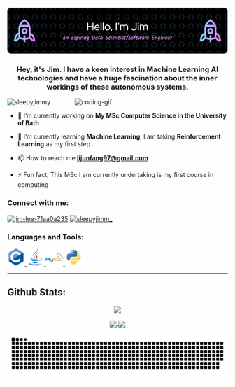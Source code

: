 ![Header](./github-header-image.png)


<h3 align="center">Hey, it's Jim. I have a keen interest in Machine Learning AI technologies and have a huge fascination about the inner workings of these autonomous systems.</h3>
<img align="right" alt="coding-gif" width="350" src="https://media4.giphy.com/media/HzPtbOKyBoBFsK4hyc/200w.gif?cid=6c09b952vn96o264qn75fadhrzr9xj9whnzel769jz067w1u&ep=v1_gifs_search&rid=200w.gif&ct=g">

<p align="left"> <img src="https://komarev.com/ghpvc/?username=sleepyjimmy&label=Profile%20views&color=0e75b6&style=flat" alt="sleepyjimmy" /> </p>

- 🔭 I’m currently working on **My MSc Computer Science in the University of Bath**

- 🌱 I’m currently learning **Machine Learning**, I am taking **Reinforcement Learning** as my first step.

- 📫 How to reach me **lijunfang97@gmail.com**

- ⚡ Fun fact, This MSc I am currently undertaking is my first course in computing

<h3 align="left">Connect with me:</h3>
<p align="left">
<a href="https://linkedin.com/in/jim-lee-71aa0a235" target="blank"><img align="center" src="https://raw.githubusercontent.com/rahuldkjain/github-profile-readme-generator/master/src/images/icons/Social/linked-in-alt.svg" alt="jim-lee-71aa0a235" height="30" width="40" /></a>
<a href="https://instagram.com/sleepyjimm_" target="blank"><img align="center" src="https://raw.githubusercontent.com/rahuldkjain/github-profile-readme-generator/master/src/images/icons/Social/instagram.svg" alt="sleepyjimm_" height="30" width="40" /></a>
</p>

<h3 align="left">Languages and Tools:</h3>
<p align="left"> <a href="https://www.cprogramming.com/" target="_blank" rel="noreferrer"> <img src="https://raw.githubusercontent.com/devicons/devicon/master/icons/c/c-original.svg" alt="c" width="40" height="40"/> </a> <a href="https://www.java.com" target="_blank" rel="noreferrer"> <img src="https://raw.githubusercontent.com/devicons/devicon/master/icons/java/java-original.svg" alt="java" width="40" height="40"/> </a> <a href="https://www.mysql.com/" target="_blank" rel="noreferrer"> <img src="https://raw.githubusercontent.com/devicons/devicon/master/icons/mysql/mysql-original-wordmark.svg" alt="mysql" width="40" height="40"/> </a> <a href="https://www.python.org" target="_blank" rel="noreferrer"> <img src="https://raw.githubusercontent.com/devicons/devicon/master/icons/python/python-original.svg" alt="python" width="40" height="40"/> </a> </p>

<hr/>

## Github Stats:
<p align="center">
   <img align="center" src="https://github-readme-streak-stats.herokuapp.com/?user=sleepyjimmy&theme=radical&"/>
</p>

<p align="center">
  <a href="https://github.com/sleepyjimmy">
   <img height="156em" align="center" src="https://github-readme-stats.vercel.app/api?username=sleepyjimmy&show_icons=true&locale=en&theme=radical&count_private=true">
  </a>
  <a href="https://github.com/sleepyjimmy/github-readme-stats">
    <img height="156em" align="center" src="https://github-readme-stats.vercel.app/api/top-langs?username=sleepyjimmy&show_icons=true&locale=en&layout=compact&theme=radical&langs_count=6" />
  </a>
 </p>

<p align="center">
<picture>
  <source media="(prefers-color-scheme: dark)" srcset="https://raw.githubusercontent.com/sleepyjimmy/sleepyjimmy/output/github-contribution-grid-snake-dark.svg">
  <source media="(prefers-color-scheme: light)" srcset="https://raw.githubusercontent.com/sleepyjimmy/sleepyjimmy/output/github-contribution-grid-snake.svg">
 <img alt="github contribution grid snake animation" src="https://raw.githubusercontent.com/sleepyjimmy/sleepyjimmy/output/github-contribution-grid-snake-dark.svg">
</picture>
</p>
